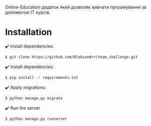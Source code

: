 Online-Education додаток який дозволяє вивчати прграмування за допомогою IT курсів.
# Installation

✔️ Install dependencies:
```bash
$ git clone https://github.com/0leksandrr/team_challenge.git
```
✔️ Install dependencies:
```bash
$ pip install -r requirements.txt
```
✔️ Apply migrations:
```bash
$ python manage.py migrate
```
✔️ Run the server
```bash
$ python manage.py runserver
```
